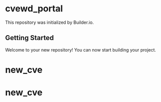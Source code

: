 # cvewd_portal

This repository was initialized by Builder.io.

## Getting Started

Welcome to your new repository! You can now start building your project.
# new_cve
# new_cve
